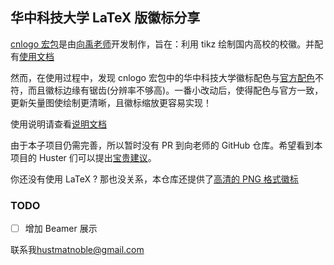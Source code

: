 ## 华中科技大学 LaTeX 版徽标分享

[cnlogo 宏包](https://github.com/yuxtech/cnlog)是由[向禹老师](https://yuxtech.github.io/)开发制作，旨在：利用 tikz 绘制国内高校的校徽。并配有[使用文档](https://github.com/yuxtech/cnlogo/blob/master/ceshi.pdf)

然而，在使用过程中，发现 cnlogo 宏包中的华中科技大学徽标配色与[官方配色](https://imgkr.cn-bj.ufileos.com/db848d98-3260-44a4-84c3-c6fbe1e7914a.png)不符，而且徽标边缘有锯齿(分辨率不够高)。一番小改动后，使得配色与官方一致，更新矢量图使绘制更清晰，且徽标缩放更容易实现！

使用说明请查看[说明文档](https://github.com/MatNoble/hust-cnlogo/blob/master/hust_cnlogo.pdf)

由于本子项目仍需完善，所以暂时没有 PR 到向老师的 GitHub 仓库。希望看到本项目的 Huster 们可以提出[宝贵建议](https://github.com/MatNoble/hust-cnlogo/issues)。

你还没有使用 LaTeX ? 那也没关系，本仓库还提供了[高清的 PNG 格式徽标](https://github.com/MatNoble/hust-cnlogo/tree/master/images/png)

### TODO

- [ ] 增加 Beamer 展示

联系我[hustmatnoble@gmail.com](mailto:hustmatnoble@gmail.com)
